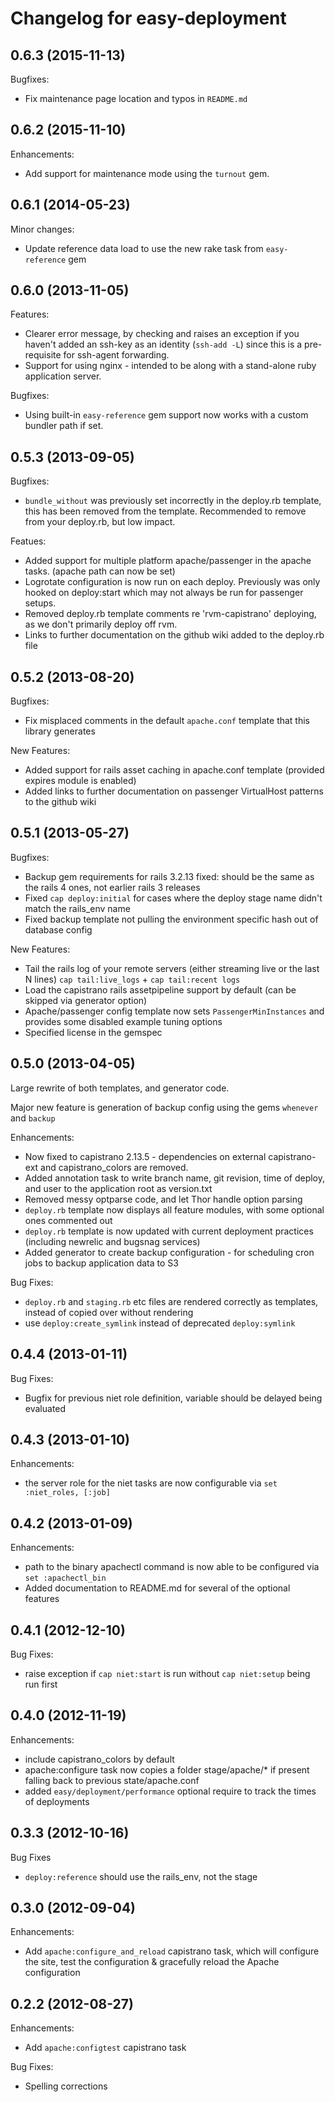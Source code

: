 # Changelog for easy-deployment

## 0.6.3 (2015-11-13)

Bugfixes:

* Fix maintenance page location and typos in `README.md`

## 0.6.2 (2015-11-10)

Enhancements:

* Add support for maintenance mode using the `turnout` gem.

## 0.6.1 (2014-05-23)

Minor changes:

* Update reference data load to use the new rake task from `easy-reference` gem

## 0.6.0 (2013-11-05)

Features:

* Clearer error message, by checking and raises an exception if you haven't added an ssh-key as an identity (`ssh-add -L`) since this is a pre-requisite for ssh-agent forwarding.
* Support for using nginx - intended to be along with a stand-alone ruby application server.

Bugfixes:

* Using built-in `easy-reference` gem support now works with a custom bundler path if set.

## 0.5.3 (2013-09-05)

Bugfixes:

* `bundle_without` was previously set incorrectly in the deploy.rb template, this has been removed from the template. Recommended to remove from your deploy.rb, but low impact.

Featues:

* Added support for multiple platform apache/passenger in the apache tasks. (apache path can now be set)
* Logrotate configuration is now run on each deploy. Previously was only hooked on deploy:start which may not always be run for passenger setups.
* Removed deploy.rb template comments re 'rvm-capistrano' deploying, as we don't primarily deploy off rvm.
* Links to further documentation on the github wiki added to the deploy.rb file

## 0.5.2 (2013-08-20)

Bugfixes:

* Fix misplaced comments in the default `apache.conf` template that this library generates

New Features:

* Added support for rails asset caching in apache.conf template (provided expires module is enabled)
* Added links to further documentation on passenger VirtualHost patterns to the github wiki

## 0.5.1 (2013-05-27)

Bugfixes:

* Backup gem requirements for rails 3.2.13 fixed: should be the same as the rails 4 ones, not earlier rails 3 releases
* Fixed `cap deploy:initial` for cases where the deploy stage name didn't match the rails_env name
* Fixed backup template not pulling the environment specific hash out of database config

New Features:

* Tail the rails log of your remote servers (either streaming live or the last N lines) `cap tail:live_logs` + `cap tail:recent logs`
* Load the capistrano rails assetpipeline support by default (can be skipped via generator option)
* Apache/passenger config template now sets `PassengerMinInstances` and provides some disabled example tuning options
* Specified license in the gemspec

## 0.5.0 (2013-04-05)

Large rewrite of both templates, and generator code.

Major new feature is generation of backup config using the gems `whenever` and `backup`

Enhancements:

* Now fixed to capistrano 2.13.5 - dependencies on external capistrano-ext and capistrano_colors are removed.
* Added annotation task to write branch name, git revision, time of deploy, and user to the application root as version.txt
* Removed messy optparse code, and let Thor handle option parsing
* `deploy.rb` template now displays all feature modules, with some optional ones commented out
* `deploy.rb` template is now updated with current deployment practices (including newrelic and bugsnag services)
* Added generator to create backup configuration - for scheduling cron jobs to backup application data to S3

Bug Fixes:

* `deploy.rb` and `staging.rb` etc files are rendered correctly as templates, instead of copied over without rendering
* use `deploy:create_symlink` instead of deprecated `deploy:symlink`

## 0.4.4 (2013-01-11)

Bug Fixes:

* Bugfix for previous niet role definition, variable should be delayed being evaluated

## 0.4.3 (2013-01-10)

Enhancements:

* the server role for the niet tasks are now configurable via `set :niet_roles, [:job]`

## 0.4.2 (2013-01-09)

Enhancements:

* path to the binary apachectl command is now able to be configured via `set :apachectl_bin`
* Added documentation to README.md for several of the optional features

## 0.4.1 (2012-12-10)

Bug Fixes:

* raise exception if `cap niet:start` is run without `cap niet:setup` being run first

## 0.4.0 (2012-11-19)

Enhancements:

* include capistrano_colors by default
* apache:configure task now copies a folder stage/apache/* if present falling back to previous state/apache.conf
* added `easy/deployment/performance` optional require to track the times of deployments

## 0.3.3 (2012-10-16)

Bug Fixes

* `deploy:reference` should use the rails_env, not the stage

## 0.3.0 (2012-09-04)

Enhancements:

* Add `apache:configure_and_reload` capistrano task, which will configure the site, test the configuration & gracefully reload the Apache configuration

## 0.2.2 (2012-08-27)

Enhancements:

* Add `apache:configtest` capistrano task

Bug Fixes:

* Spelling corrections
